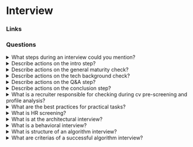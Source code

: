 # Interview

### Links

### Questions

<details>
  <summary>What steps during an interview could you mention?</summary>

- Intro;
- General Maturity check;
- Q&A;
- Conclusion.

</details>

<details>
  <summary>Describe actions on the intro step?</summary>

- Introduce yourself and try to create a friendly atmosphere;
- Check if the candidate and technical staff are ready;
- Explain the interview flow and duration and ask if it suits the candidate.

</details>

<details>
  <summary>Describe actions on the general maturity check?</summary>

- Ask about the candidate's current and most relevant projects (Domains and purposes, Processes and the team structures, SDLC and customer communication flows, The candidate's role and responsibilities within the teams);
- Identify technologies the candidate uses and would like to use;
- Ask about the candidate's ambitions and desired role.

</details>

<details>
  <summary>Describe actions on the tech background check?</summary>

- Customize the questions that will help to discover the depth of the candidate's knowledge;
- Check the high-priority skills thoroughly;
- Give practical tasks related to high-priority skills.

</details>

<details>
  <summary>Describe actions on the Q&A step?</summary>

- Ask if the candidate has any questions;
- Be ready to answer the candidate's questions on technologies;
- Be prepared for questions about the company philosophy, mission, values, performance criteria, etc.;
- If you cannot answer, tell the candidate that it is possible to discuss it with a responsible recruiter.

</details>

<details>
  <summary>Describe actions on the conclusion step?</summary>

- Explain the following steps;
- Thank the candidate for taking the time to attend the interview;
- Be kind even if the person did not do well.

</details>

<details>
  <summary>What is a recruiter responsible for checking during cv pre-screening and profile analysis?</summary>

- Facts about the candidate's background;
- The candidate's motivation and readiness for further cooperation;
- The candidate's availability to start working on a project;
- The candidate's level of English.

</details>

<details>
  <summary>What are the best practices for practical tasks?</summary>

- Make it short and understandable;
- Make it close to real work;
- Make it adaptable to any candidate's level;
- Make it correlated with and interview flow;
- Don't let it take more than 15 minutes.

</details>

<details>
  <summary>What is HR screening?</summary>

HR screening. This is the recruiter's meeting with the candidate. As a rule, it is necessary for the recruiter to evaluate the experience of the candidate and offer the most relevant vacancies.

</details>

<details>
  <summary>What is at the architectural interview?</summary>

At the architectural interview, it is necessary to design the architecture of a high-load service. There are two types: system design interview and product design interview.
The candidate needs to find out the requirements, propose a set of components to solve the problem, and also select a storage system for each component and describe the process of working with it. In addition to the fact that the solution must be working, it must scale horizontally.

</details>

<details>
  <summary>What is a behavioral interview?</summary>

At a behavioral interview, the candidate's experience of interacting with colleagues and members of other teams is discussed.

</details>

<details>
  <summary>What is structure of an algorithm interview?</summary>

**The Yandex version:**

1. The interviewer tells the condition of the problem. It may deliberately omit important introductory information because the candidate is expected to notice and ask.
2. The candidate discusses the solution ideas with the interviewer. From the first time, the decision may be wrong or slow - this is normal, the interviewer will point out this and offer to think more. Will give hints if needed.
3. When the candidate voices the correct solution, you can start writing code. Usually the code is written on a whiteboard or in an online editor without the ability to run the code.
4. The next important step is self-testing and bug fixing. Often, applicants miss the right test case or make the wrong correction. We will talk about how to do it right and avoid such mistakes in the next lessons.
5. The candidate and the interviewer check the code for correctness and eliminate errors.
6. If there are no errors left in the code, the interviewer can ask an additional question or move on to the next task.

</details>

<details>
  <summary>What are criterias of a successful algorithm interview?</summary>

- **Without the using of external sources**
  During an interview, a candidate cannot use external sources as books or internet and should find solution by himself.
- **For a certain time**
  Unfortunately, it is not possible to know how much time solving requires. Different criterias could effect on the solving process. Just imagine that it is needed to solve the same problem that you solved on the previous week. It is ideal, but if you don't remember solution well it will require more time.
- **Discuss and Write**
  Communication with an interviewer is important. Firstly, because it allows the candidate to solve the problem more effective. Moreover, solo development is not common.
- **In a real programming language**
  It would be better to use a real programming language. It would be better to choose the programming language that a candidate knows better.
- **Quite productive**
  It is important to provide productive solution. However, it shouldn't be the best solution.

</details>
